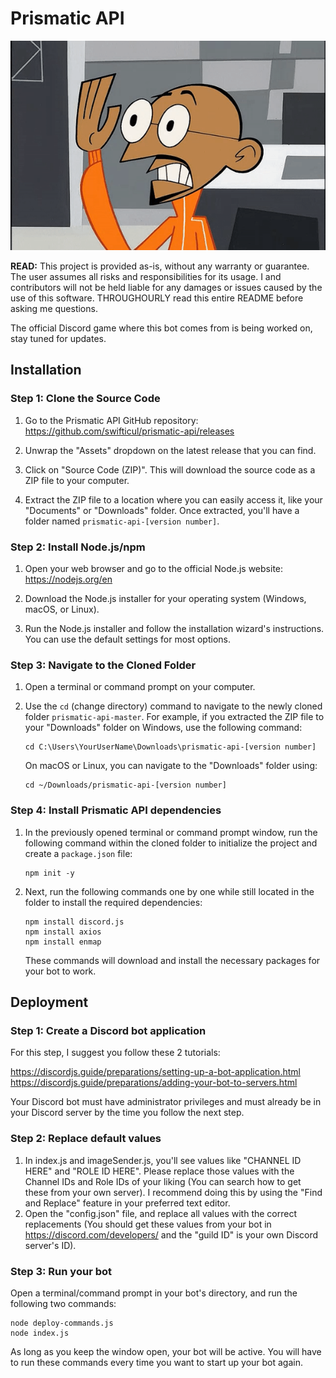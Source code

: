 # Prismatic API

![Warranty Disclaimer Gandhi](IMG_0758.gif)

**READ:**
This project is provided as-is, without any warranty or guarantee. The user assumes all risks and responsibilities for its usage. I and contributors will not be held liable for any damages or issues caused by the use of this software. THROUGHOURLY read this entire README before asking me questions.

The official Discord game where this bot comes from is being worked on, stay tuned for updates.


## Installation

### Step 1: Clone the Source Code

1. Go to the Prismatic API GitHub repository: https://github.com/swifticul/prismatic-api/releases

2. Unwrap the "Assets" dropdown on the latest release that you can find.

3. Click on "Source Code (ZIP)". This will download the source code as a ZIP file to your computer.

4. Extract the ZIP file to a location where you can easily access it, like your "Documents" or "Downloads" folder. Once extracted, you'll have a folder named `prismatic-api-[version number]`.

### Step 2: Install Node.js/npm

1. Open your web browser and go to the official Node.js website: https://nodejs.org/en

2. Download the Node.js installer for your operating system (Windows, macOS, or Linux).

3. Run the Node.js installer and follow the installation wizard's instructions. You can use the default settings for most options.

### Step 3: Navigate to the Cloned Folder

1. Open a terminal or command prompt on your computer.

2. Use the `cd` (change directory) command to navigate to the newly cloned folder `prismatic-api-master`. For example, if you extracted the ZIP file to your "Downloads" folder on Windows, use the following command:

   ```
   cd C:\Users\YourUserName\Downloads\prismatic-api-[version number]
   ```

   On macOS or Linux, you can navigate to the "Downloads" folder using:

   ```
   cd ~/Downloads/prismatic-api-[version number]
   ```

### Step 4: Install Prismatic API dependencies

1. In the previously opened terminal or command prompt window, run the following command within the cloned folder to initialize the project and create a `package.json` file:

   ```
   npm init -y
   ```

2. Next, run the following commands one by one while still located in the folder to install the required dependencies:

   ```
   npm install discord.js
   npm install axios
   npm install enmap
   ```

   These commands will download and install the necessary packages for your bot to work.

## Deployment

### Step 1: Create a Discord bot application
For this step, I suggest you follow these 2 tutorials:

https://discordjs.guide/preparations/setting-up-a-bot-application.html
https://discordjs.guide/preparations/adding-your-bot-to-servers.html

Your Discord bot must have administrator privileges and must already be in your Discord server by the time you follow the next step.

### Step 2: Replace default values
1. In index.js and imageSender.js, you'll see values like "CHANNEL ID HERE" and "ROLE ID HERE". Please replace those values with the Channel IDs and Role IDs of your liking (You can search how to get these from your own server). I recommend doing this by using the "Find and Replace" feature in your preferred text editor.
2. Open the "config.json" file, and replace all values with the correct replacements (You should get these values from your bot in https://discord.com/developers/ and the "guild ID" is your own Discord server's ID).

### Step 3: Run your bot
Open a terminal/command prompt in your bot's directory, and run the following two commands:
```
node deploy-commands.js
node index.js
```

As long as you keep the window open, your bot will be active. You will have to run these commands every time you want to start up your bot again.











